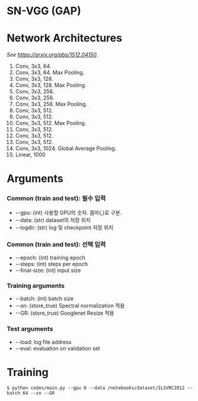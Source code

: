 SN-VGG (GAP)
======
# Network Architectures

*See https://arxiv.org/abs/1512.04150.*

1. Conv, 3x3, 64.
2. Conv, 3x3, 64.
Max Pooling.
3. Conv, 3x3, 128.
4. Conv, 3x3, 128.
Max Pooling.
5. Conv, 3x3, 256.
6. Conv, 3x3, 256.
7. Conv, 3x3, 256.
Max Pooling.
8. Conv, 3x3, 512.
9. Conv, 3x3, 512.
10. Conv, 3x3, 512.
Max Pooling.
11. Conv, 3x3, 512.
12. Conv, 3x3, 512.
13. Conv, 3x3, 512.
14. Conv, 3x3, 1024.
Global Average Pooling.
15. Linear, 1000



# Arguments
### Common (train and test): 필수 입력
* --gpu: (int) 사용할 GPU의 숫자. 콤마(,)로 구분.
* --data: (str) dataset의 저장 위치
* --logdir: (str) log 및 checkpoint 저장 위치

### Common (train and test): 선택 입력
* --epoch: (int) training epoch
* --steps: (int) steps per epoch
* --final-size: (int) input size

### Training arguments
* --batch: (int) batch size
* --sn: (store_true) Spectral normalization 적용
* --GR: (store_true) Googlenet Resize 적용

### Test arguments
* --load: log file address
* --eval: evaluation on validation set

# Training
    $ python codes/main.py --gpu 0 --data /notebooks/dataset/ILSVRC2012 --batch 64 --sn --GR
